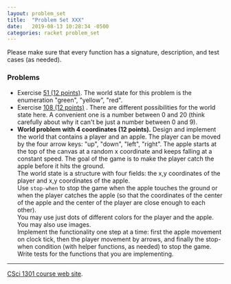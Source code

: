 ```yaml
---
layout: problem_set
title:  "Problem Set XXX"
date:   2019-08-13 10:28:34 -0500
categories: racket problem_set
---
```


Please make sure that every function has a signature, description, and
test cases (as needed).

### Problems

-   Exercise [51 (12
    points)](https://htdp.org/2019-02-24/part_one.html#%28counter._%28exercise._cond3%29%29).
    The world state for this problem is the enumeration \"green\",
    \"yellow\", \"red\".
-   Exercise [108 (12
    points)](https://htdp.org/2019-02-24/part_one.html#%28counter._%28exercise._pedestrian%29%29)
    . There are different possibilities for the world state here. A
    convenient one is a number between 0 and 20 (think carefully about
    why it can\'t be just a number between 0 and 9).
-   **World problem with 4 coordinates (12 points).** Design and
    implement the world that contains a player and an apple. The player
    can be moved by the four arrow keys: \"up\", \"down\", \"left\",
    \"right\". The apple starts at the top of the canvas at a random x
    coordinate and keeps falling at a constant speed. The goal of the
    game is to make the player catch the apple before it hits the
    ground.\
    The world state is a structure with four fields: the x,y coordinates
    of the player and x,y coordinates of the apple.\
    Use `stop-when` to stop the game when the apple touches the ground
    or when the player catches the apple (so that the coordinates of the
    center of the apple and the center of the player are close enough to
    each other).\
    You may use just dots of different colors for the player and the
    apple. You may also use images.\
    Implement the functionality one step at a time: first the apple
    movement on clock tick, then the player movement by arrows, and
    finally the stop-when condition (with helper functions, as needed)
    to stop the game. Write tests for the functions that you are
    implementing.

------------------------------------------------------------------------

[CSci 1301 course web site](../index.html).
